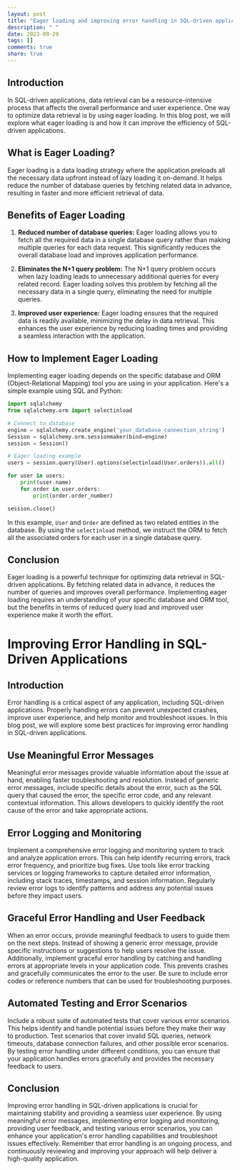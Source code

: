 ```yaml
---
layout: post
title: "Eager loading and improving error handling in SQL-driven applications"
description: " "
date: 2023-09-29
tags: []
comments: true
share: true
---
```


## Introduction

In SQL-driven applications, data retrieval can be a resource-intensive process that affects the overall performance and user experience. One way to optimize data retrieval is by using eager loading. In this blog post, we will explore what eager loading is and how it can improve the efficiency of SQL-driven applications.

## What is Eager Loading?

Eager loading is a data loading strategy where the application preloads all the necessary data upfront instead of lazy loading it on-demand. It helps reduce the number of database queries by fetching related data in advance, resulting in faster and more efficient retrieval of data.

## Benefits of Eager Loading

1. **Reduced number of database queries:** Eager loading allows you to fetch all the required data in a single database query rather than making multiple queries for each data request. This significantly reduces the overall database load and improves application performance.

2. **Eliminates the N+1 query problem:** The N+1 query problem occurs when lazy loading leads to unnecessary additional queries for every related record. Eager loading solves this problem by fetching all the necessary data in a single query, eliminating the need for multiple queries.

3. **Improved user experience:** Eager loading ensures that the required data is readily available, minimizing the delay in data retrieval. This enhances the user experience by reducing loading times and providing a seamless interaction with the application.

## How to Implement Eager Loading

Implementing eager loading depends on the specific database and ORM (Object-Relational Mapping) tool you are using in your application. Here's a simple example using SQL and Python:

```python
import sqlalchemy
from sqlalchemy.orm import selectinload

# Connect to database
engine = sqlalchemy.create_engine('your_database_connection_string')
Session = sqlalchemy.orm.sessionmaker(bind=engine)
session = Session()

# Eager loading example
users = session.query(User).options(selectinload(User.orders)).all()

for user in users:
    print(user.name)
    for order in user.orders:
        print(order.order_number)

session.close()
```

In this example, `User` and `Order` are defined as two related entities in the database. By using the `selectinload` method, we instruct the ORM to fetch all the associated orders for each user in a single database query.

## Conclusion

Eager loading is a powerful technique for optimizing data retrieval in SQL-driven applications. By fetching related data in advance, it reduces the number of queries and improves overall performance. Implementing eager loading requires an understanding of your specific database and ORM tool, but the benefits in terms of reduced query load and improved user experience make it worth the effort.

# Improving Error Handling in SQL-Driven Applications

## Introduction

Error handling is a critical aspect of any application, including SQL-driven applications. Properly handling errors can prevent unexpected crashes, improve user experience, and help monitor and troubleshoot issues. In this blog post, we will explore some best practices for improving error handling in SQL-driven applications.

## Use Meaningful Error Messages

Meaningful error messages provide valuable information about the issue at hand, enabling faster troubleshooting and resolution. Instead of generic error messages, include specific details about the error, such as the SQL query that caused the error, the specific error code, and any relevant contextual information. This allows developers to quickly identify the root cause of the error and take appropriate actions.

## Error Logging and Monitoring

Implement a comprehensive error logging and monitoring system to track and analyze application errors. This can help identify recurring errors, track error frequency, and prioritize bug fixes. Use tools like error tracking services or logging frameworks to capture detailed error information, including stack traces, timestamps, and session information. Regularly review error logs to identify patterns and address any potential issues before they impact users.

## Graceful Error Handling and User Feedback

When an error occurs, provide meaningful feedback to users to guide them on the next steps. Instead of showing a generic error message, provide specific instructions or suggestions to help users resolve the issue. Additionally, implement graceful error handling by catching and handling errors at appropriate levels in your application code. This prevents crashes and gracefully communicates the error to the user. Be sure to include error codes or reference numbers that can be used for troubleshooting purposes.

## Automated Testing and Error Scenarios

Include a robust suite of automated tests that cover various error scenarios. This helps identify and handle potential issues before they make their way to production. Test scenarios that cover invalid SQL queries, network timeouts, database connection failures, and other possible error scenarios. By testing error handling under different conditions, you can ensure that your application handles errors gracefully and provides the necessary feedback to users.

## Conclusion

Improving error handling in SQL-driven applications is crucial for maintaining stability and providing a seamless user experience. By using meaningful error messages, implementing error logging and monitoring, providing user feedback, and testing various error scenarios, you can enhance your application's error handling capabilities and troubleshoot issues effectively. Remember that error handling is an ongoing process, and continuously reviewing and improving your approach will help deliver a high-quality application.